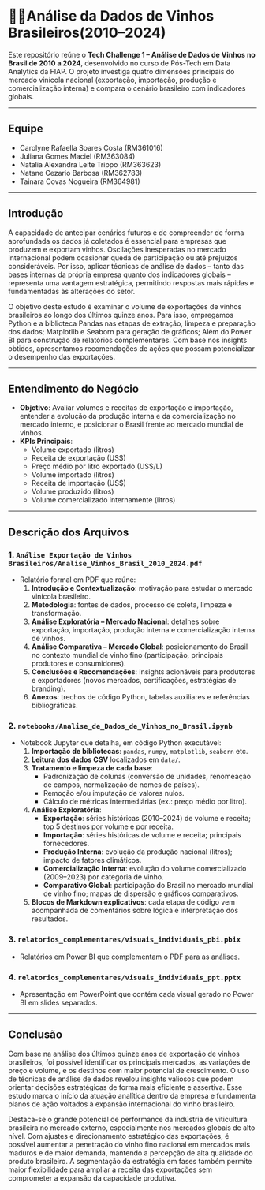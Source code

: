 # 🍇🍷Análise da Dados de Vinhos Brasileiros(2010–2024)

Este repositório reúne o **Tech Challenge 1 – Análise de Dados de Vinhos no Brasil de 2010 a 2024**, desenvolvido no curso de Pós-Tech em Data Analytics da FIAP. O projeto investiga quatro dimensões principais do mercado vinícola nacional (exportação, importação, produção e comercialização interna) e compara o cenário brasileiro com indicadores globais.

---

## Equipe

- Carolyne Rafaella Soares Costa (RM361016)  
- Juliana Gomes Maciel (RM363084)  
- Natalia Alexandra Leite Trippo (RM363623)  
- Natane Cezario Barbosa (RM362783)  
- Tainara Covas Nogueira (RM364981)  

---

## Introdução

A capacidade de antecipar cenários futuros e de compreender de forma aprofundada os dados já coletados é essencial para empresas que produzem e exportam vinhos. Oscilações inesperadas no mercado internacional podem ocasionar queda de participação ou até prejuízos consideráveis. Por isso, aplicar técnicas de análise de dados – tanto das bases internas da própria empresa quanto dos indicadores globais – representa uma vantagem estratégica, permitindo respostas mais rápidas e fundamentadas às alterações do setor.

O objetivo deste estudo é examinar o volume de exportações de vinhos brasileiros ao longo dos últimos quinze anos. Para isso, empregamos Python e a biblioteca Pandas nas etapas de extração, limpeza e preparação dos dados; Matplotlib e Seaborn para geração de gráficos; Além do Power BI para construção de relatórios complementares. Com base nos insights obtidos, apresentamos recomendações de ações que possam potencializar o desempenho das exportações.

---

## Entendimento do Negócio

- **Objetivo**: Avaliar volumes e receitas de exportação e importação, entender a evolução da produção interna e da comercialização no mercado interno, e posicionar o Brasil frente ao mercado mundial de vinhos.  
- **KPIs Principais**:  
  - Volume exportado (litros)  
  - Receita de exportação (US$)  
  - Preço médio por litro exportado (US$/L)  
  - Volume importado (litros)  
  - Receita de importação (US$)  
  - Volume produzido (litros)  
  - Volume comercializado internamente (litros)  

---
## Descrição dos Arquivos

### 1. `Análise Exportação de Vinhos Brasileiros/Analise_Vinhos_Brasil_2010_2024.pdf`
- Relatório formal em PDF que reúne:
  1. **Introdução e Contextualização**: motivação para estudar o mercado vinícola brasileiro.
  2. **Metodologia**: fontes de dados, processo de coleta, limpeza e transformação.
  3. **Análise Exploratória – Mercado Nacional**: detalhes sobre exportação, importação, produção interna e comercialização interna de vinhos.
  4. **Análise Comparativa – Mercado Global**: posicionamento do Brasil no contexto mundial de vinho fino (participação, principais produtores e consumidores).
  5. **Conclusões e Recomendações**: insights acionáveis para produtores e exportadores (novos mercados, certificações, estratégias de branding).
  6. **Anexos**: trechos de código Python, tabelas auxiliares e referências bibliográficas.

### 2. `notebooks/Analise_de_Dados_de_Vinhos_no_Brasil.ipynb`
- Notebook Jupyter que detalha, em código Python executável:
  1. **Importação de bibliotecas**: `pandas`, `numpy`, `matplotlib`, `seaborn` etc.
  2. **Leitura dos dados CSV** localizados em `data/`.
  3. **Tratamento e limpeza de cada base**:
     - Padronização de colunas (conversão de unidades, renomeação de campos, normalização de nomes de países).
     - Remoção e/ou imputação de valores nulos.
     - Cálculo de métricas intermediárias (ex.: preço médio por litro).
  4. **Análise Exploratória**:
     - **Exportação**: séries históricas (2010–2024) de volume e receita; top 5 destinos por volume e por receita.
     - **Importação**: séries históricas de volume e receita; principais fornecedores.
     - **Produção Interna**: evolução da produção nacional (litros); impacto de fatores climáticos.
     - **Comercialização Interna**: evolução do volume comercializado (2009–2023) por categoria de vinho.
     - **Comparativo Global**: participação do Brasil no mercado mundial de vinho fino; mapas de dispersão e gráficos comparativos.
  5. **Blocos de Markdown explicativos**: cada etapa de código vem acompanhada de comentários sobre lógica e interpretação dos resultados.

### 3. `relatorios_complementares/visuais_individuais_pbi.pbix`
- Relatórios em Power BI que complementam o PDF para as análises.

### 4. `relatorios_complementares/visuais_individuais_ppt.pptx`
- Apresentação em PowerPoint que contém cada visual gerado no Power BI em slides separados.

---
## Conclusão

Com base na análise dos últimos quinze anos de exportação de vinhos brasileiros, foi possível identificar os principais mercados, as variações de preço e volume, e os destinos com maior potencial de crescimento. O uso de técnicas de análise de dados revelou insights valiosos que podem orientar decisões estratégicas de forma mais eficiente e assertiva. Esse estudo marca o início da atuação analítica dentro da empresa e fundamenta planos de ação voltados à expansão internacional do vinho brasileiro.

Destaca-se o grande potencial de performance da indústria de viticultura brasileira no mercado externo, especialmente nos mercados globais de alto nível. Com ajustes e direcionamento estratégico das exportações, é possível aumentar a penetração do vinho fino nacional em mercados mais maduros e de maior demanda, mantendo a percepção de alta qualidade do produto brasileiro. A segmentação da estratégia em fases também permite maior flexibilidade para ampliar a receita das exportações sem comprometer a expansão da capacidade produtiva.




